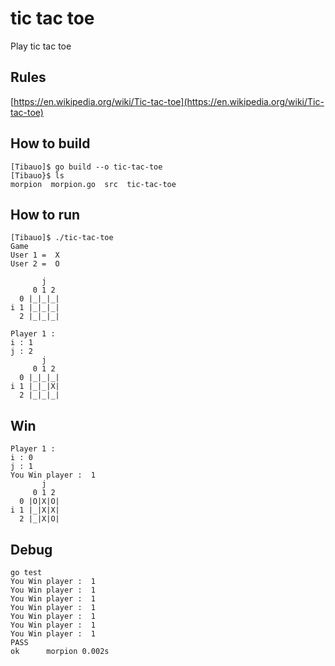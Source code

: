 # tic tac toe

Play tic tac toe
## Rules
[https://en.wikipedia.org/wiki/Tic-tac-toe](https://en.wikipedia.org/wiki/Tic-tac-toe)

## How to build
```
[Tibauo]$ go build --o tic-tac-toe
[Tibauo}$ ls
morpion  morpion.go  src  tic-tac-toe
```

## How to run
```
[Tibauo]$ ./tic-tac-toe 
Game
User 1 =  X 
User 2 =  O

       j
     0 1 2
  0 |_|_|_|
i 1 |_|_|_|
  2 |_|_|_|

Player 1 : 
i : 1
j : 2
       j   
     0 1 2 
  0 |_|_|_|
i 1 |_|_|X|
  2 |_|_|_|
```
## Win
```
Player 1 : 
i : 0
j : 1
You Win player :  1
       j   
     0 1 2 
  0 |O|X|O|
i 1 |_|X|X|
  2 |_|X|O|
```

## Debug
```
go test
You Win player :  1
You Win player :  1
You Win player :  1
You Win player :  1
You Win player :  1
You Win player :  1
You Win player :  1
PASS
ok  	morpion	0.002s
```

